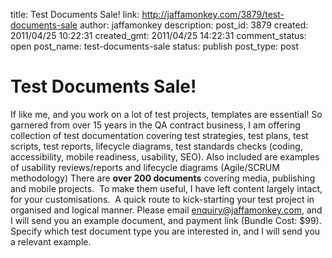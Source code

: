 title: Test Documents Sale!
link: http://jaffamonkey.com/3879/test-documents-sale
author: jaffamonkey
description: 
post_id: 3879
created: 2011/04/25 10:22:31
created_gmt: 2011/04/25 14:22:31
comment_status: open
post_name: test-documents-sale
status: publish
post_type: post

# Test Documents Sale!

If like me, and you work on a lot of test projects, templates are essential! So garnered from over 15 years in the QA contract business, I am offering collection of test documentation covering test strategies, test plans, test scripts, test reports, lifecycle diagrams, test standards checks (coding, accessibility, mobile readiness, usability, SEO). Also included are examples of usability reviews/reports and lifecycle diagrams (Agile/SCRUM methodology) There are **over 200 documents** covering media, publishing and mobile projects.  To make them useful, I have left content largely intact, for your customisations.  A quick route to kick-starting your test project in organised and logical manner. Please email [enquiry@jaffamonkey.com](mailto:enquiry@jaffamonkey.com?subject=documentation), and I will send you an example document, and payment link (Bundle Cost: $99). Specify which test document type you are interested in, and I will send you a relevant example.